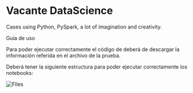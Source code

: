 # Vacante DataScience
Cases using Python, PySpark, a lot of imagination and creativity.

Guía de uso

Para poder ejecutar correctamente el código de deberá de descargar la información referida en el archivo de la prueba.

Deberá tener la siguiente estructura para poder ejecutar correctamente los notebooks:

![FIles](/images/logo.png)
